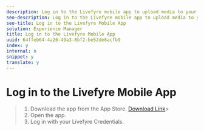 ```yaml
---
description: Log in to the Livefyre mobile app to upload media to your library or create a Storify 2 post from anywhere.
seo-description: Log in to the Livefyre mobile app to upload media to your library or create a Storify 2 post from anywhere.
seo-title: Log in to the Livefyre Mobile App
solution: Experience Manager
title: Log in to the Livefyre Mobile App
uuid: 64ffeb64-4a26-49a3-8bf2-be52de6acfb9
index: y
internal: n
snippet: y
translate: y
---
```


# Log in to the Livefyre Mobile App


>1. Download the app from the App Store.
>   [ Download Link](https://itunes.apple.com/us/app/livefyre/id1083990598)>
>1. Open the app.
>1. Log in with your Livefyre Credentials.
